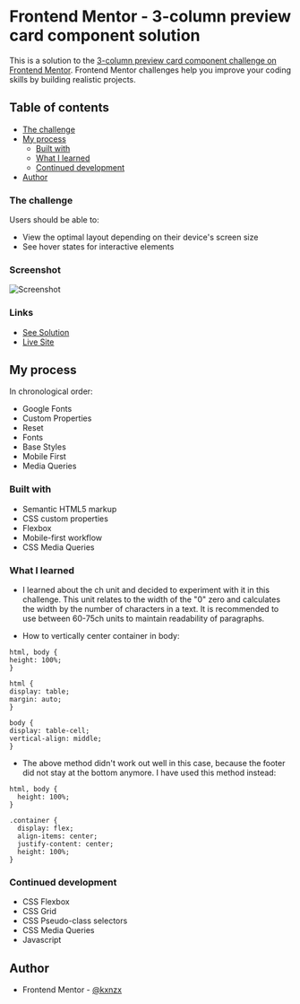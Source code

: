 # Frontend Mentor - 3-column preview card component solution

This is a solution to the [3-column preview card component challenge on Frontend Mentor](https://www.frontendmentor.io/challenges/3column-preview-card-component-pH92eAR2-). Frontend Mentor challenges help you improve your coding skills by building realistic projects.

## Table of contents

- [The challenge](#the-challenge)
- [My process](#my-process)
  - [Built with](#built-with)
  - [What I learned](#what-i-learned)
  - [Continued development](#continued-development)
- [Author](#author)

### The challenge

Users should be able to:

- View the optimal layout depending on their device's screen size
- See hover states for interactive elements

### Screenshot

![Screenshot](./Screenshotcard.png)

### Links

- [See Solution](https://www.frontendmentor.io/solutions/responsive-mobile-first-product-card-website-with-flexbox-rgbdkza9s)
- [Live Site](https://kxnzx.github.io/responsive-product-card/)

## My process

In chronological order:

- Google Fonts
- Custom Properties
- Reset
- Fonts
- Base Styles
- Mobile First
- Media Queries

### Built with

- Semantic HTML5 markup
- CSS custom properties
- Flexbox
- Mobile-first workflow
- CSS Media Queries

### What I learned

- I learned about the ch unit and decided to experiment with it in this challenge. This unit relates to the width of the "0" zero and calculates the width by the number of characters in a text. It is recommended to use between 60-75ch units to maintain readability of paragraphs.

- How to vertically center container in body:

```
html, body {
height: 100%;
}

html {
display: table;
margin: auto;
}

body {
display: table-cell;
vertical-align: middle;
}
```

- The above method didn't work out well in this case, because the footer did not stay at the bottom anymore. I have used this method instead:

```
html, body {
  height: 100%;
}

.container {
  display: flex;
  align-items: center;
  justify-content: center;
  height: 100%;
}
```

### Continued development

- CSS Flexbox
- CSS Grid
- CSS Pseudo-class selectors
- CSS Media Queries
- Javascript

## Author

- Frontend Mentor - [@kxnzx](https://www.frontendmentor.io/profile/kxnzx)

